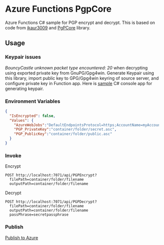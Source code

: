 # Azure Functions PgpCore
Azure Functions C# sample for PGP encrypt and decrypt.
This is based on code from [ikaur3009](https://github.com/ikaur3009) and [PgPCore](https://github.com/mattosaurus/PgpCore) library.
## Usage
### Keypair issues
*BouncyCastle unknown packet type encountered: 20* when decrypting using exported private key from GnuPG/Gpg4win. Generate Keypair using this library, import public key to GPG/Gpg4win keyring of source server, and configure private key in Function app. Here is [sample](PGPDecrypt) C# console app for generating keypair.
### Environment Variables
```json
{
  "IsEncrypted": false,
  "Values": {
    "AzureWebJobs":"DefaultEndpointsProtocol=https;AccountName=myAccountName;AccountKey=myAccountKey",
    "PGP_PrivateKey":"container/folder/secret.asc",
    "PGP_PublicKey":"container/folder/public.asc"
  }
}
```
### Invoke
Encrypt
```
POST http://localhost:7071/api/PGPEncrypt?
  filePath=container/folder/filename
  outputPath=container/folder/filename
```
Decrypt
```
POST http://localhost:7071/api/PGPDecrypt?
  filePath=container/folder/filename
  outputPath=container/folder/filename
  passPhrase=secretpassphrase
```
### Publish
[Publish to Azure](https://docs.microsoft.com/en-us/azure/azure-functions/functions-develop-vs?tabs=in-process#publish-to-azure)
